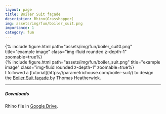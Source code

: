 ```yaml
---
layout: page
title: Boiler Suit façade
description: Rhino(Grasshopper)
img: assets/img/fun/boiler_suit.png
importance: 1
category: fun
---
```


<div class="row">
    <div class="col-sm mt-3 mt-md-0">
        {% include figure.html path="assets/img/fun/boiler_suit0.png" title="example image" class="img-fluid rounded z-depth-1" zoomable=true%}
    </div>
    <div class="col-sm mt-3 mt-md-0">
        {% include figure.html path="assets/img/fun/boiler_suit.png" title="example image" class="img-fluid rounded z-depth-1" zoomable=true%}
    </div>
</div>
<div class="caption">
    I followed a [tutorial](https://parametrichouse.com/boiler-suit/) to design the 
    <a href="https://www.dezeen.com/2007/08/20/boiler-suit-by-thomas-heatherwick/" target="\_blank"> Boiler Suit façade </a>
    by Thomas Heatherwick.
</div>


------
##### **Downloads**
Rhino file in [Google Drive](https://drive.google.com/file/d/1fAuhEW_VU8LTB_nf6XUOaykNiADkXmHF/view?usp=sharing).